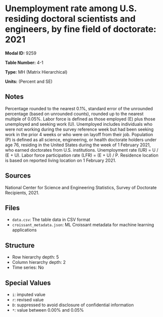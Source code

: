 # Unemployment rate among U.S. residing doctoral scientists and engineers, by fine field of doctorate: 2021

**Modal ID:** 9259

**Table Number:** 4-1

**Type:** MH (Matrix Hierarchical)

**Units:** (Percent and SE)

## Notes

Percentage rounded to the nearest 0.1%, standard error of the unrounded percentage (based on unrounded counts), rounded up to the nearest multiple of 0.05%. Labor force is defined as those employed (E) plus those unemployed and seeking work (U). Unemployed includes individuals who were not working during the survey reference week but had been seeking work in the prior 4 weeks or who were on layoff from their job. Population (P) is defined as all science, engineering, or health doctorate holders under age 76, residing in the United States during the week of 1 February 2021, who earned doctorates from U.S. institutions. Unemployment rate (UR) = U / (E + U). Labor force participation rate (LFR) = (E + U) / P. Residence location is based on reported living location on 1 February 2021.

## Sources

National Center for Science and Engineering Statistics, Survey of Doctorate Recipients, 2021.

## Files

- `data.csv`: The table data in CSV format
- `croissant_metadata.json`: ML Croissant metadata for machine learning applications

## Structure

- Row hierarchy depth: 5
- Column hierarchy depth: 2
- Time series: No

## Special Values

- `i`: imputed value
- `r`: revised value
- `D`: suppressed to avoid disclosure of confidential information
- `*`: value between 0.00% and 0.05%
